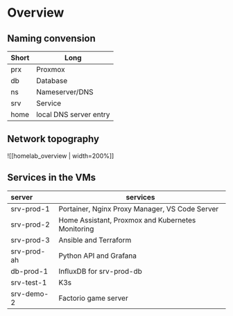 # Overview

## Naming convension 


| Short | Long                   |
| ----- | ---------------------- |
| prx   | Proxmox                |
| db    | Database               |
| ns    | Nameserver/DNS         |
| srv   | Service                |
| home  | local DNS server entry |

## Network topography

![[homelab_overview | width=200%]]

## Services in the VMs

| server      | services                                          |
|:----------- | ------------------------------------------------- |
| srv-prod-1  | Portainer, Nginx Proxy Manager, VS Code Server    |
| srv-prod-2  | Home Assistant, Proxmox and Kubernetes Monitoring |
| srv-prod-3  | Ansible and Terraform                             |
| srv-prod-ah | Python API and Grafana                            |
| db-prod-1   | InfluxDB for srv-prod-db                          |
| srv-test-1  | K3s                                               |
| srv-demo-2  | Factorio game server                              |

